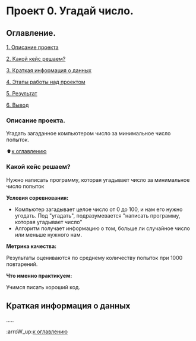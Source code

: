 # Проект 0. Угадай число.

## Оглавление.
[1. Описание проекта](https://github.com/Troshin-82/sf_data_science/tree/main/project_0/README.md#Описание-проекиа)

[2. Какой кейс решаем?](https://github.com/Troshin-82/sf_data_science/tree/main/project_0/README.md#Какой-кейс-решаем)

[3. Краткая информация о данных](https://github.com/troshin-82/sf_data_science/tree/main/project_0/README.md#Краткая-информация-о-ланных)

[4. Этапы работы над проектом](https://github.com/troshin-82/sf_data_science/tree/main/project_0/README.md#Этапы-работы-над-проектом)

[5. Результат](https://github.com/Troshin-82/sf_data_science/tree/main/project_0/README.md#Результат)

[6. Вывод](https://github.com/Troshin-82/sf_data_science/tree/main/project_0/README.md#Вывод)

### Описание проекта.
Угадать загаданное компьютером число за минимальное 
число попыток.

:arrow_up:[к оглавлению](https://github.com/Troshin-82/sf_data_science/blob/main/project_0/README.md#Оглавление)


### Какой кейс решаем?
Нужно написать программу, которая угадывает число
за минимальное число попыток

**Условия соревнования:**
- Компьютер загадывает целое число от 0 до 100, и 
нам его нужно угодать. Под "угадать", 
подразумевается "написать программу, которая
угадывает число"
- Алгоритм получает информацию о том,
больше ли случайное число или меньше нужного нам.

**Метрика качества:**

Результаты оцениваются по среднему количеству попыток
при 1000 повтарений.

**Что именно практикуем:**

Учимся писать хороший код.

## Краткая информация о данных
.....

:arroW_up:[к оглавлению](https://github.com/Troshin-82/sf_data_science/blob/main/project_0/README.md#Оглавление)

















